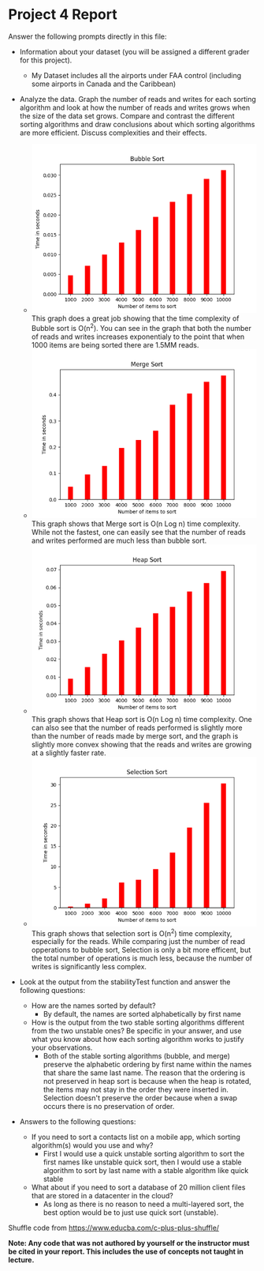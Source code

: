 # Project 4 Report

Answer the following prompts directly in this file:
* Information about your dataset (you will be assigned a different grader for this project).

  * My Dataset includes all the airports under FAA control (including some airports in Canada and the Caribbean)


* Analyze the data. Graph the number of reads and writes for each sorting algorithm and look at how the number of reads and writes grows when the size of the data set grows. Compare and contrast the different sorting algorithms and draw conclusions about which sorting algorithms are more efficient. Discuss complexities and their effects.
  * ![Bubble sort graph](images/Bubble_Sorting.png)  
  This graph does a great job showing that the time complexity of Bubble sort is O(n<sup>2</sup>). You can see in the graph that both the number of reads and writes increases exponentialy to the point that when 1000 items are being sorted there are 1.5MM reads.
  * ![Merge sort graph](images/Merge_Sorting.png)  
    This graph shows that Merge sort is O(n Log n) time complexity. While not the fastest, one can easily see that the number of reads and writes performed are much less than bubble sort.
  * ![Heap sort graph](images/Heap_Sorting.png)  
    This graph shows that Heap sort is O(n Log n) time complexity. One can also see that the number of reads performed is slightly more than the number of reads made by merge sort, and the graph is slightly more convex showing that the reads and writes are growing at a slightly faster rate.  
  * ![Selection sort graph](images/Selection_Sorting.png)  
  This graph shows that selection sort is O(n<sup>2</sup>) time complexity, especially for the reads. While comparing just the number of read opperations to bubble sort, Selection is only a bit more efficent, but the total number of operations is much less, because the number of writes is significantly less complex.




* Look at the output from the stabilityTest function and answer the following questions:
  * How are the names sorted by default?
    * By default, the names are sorted alphabetically by first name
  * How is the output from the two stable sorting algorithms different from the two unstable ones? Be specific in your answer, and use what you know about how each sorting algorithm works to justify your observations.
    * Both of the stable sorting algorithms (bubble, and merge) preserve the alphabetic ordering by first name within the names that share the same last name. The reason that the ordering is not preserved in heap sort is because when the heap is rotated, the items may not stay in the order they were inserted in. Selection doesn't preserve the order because when a swap occurs there is no preservation of order.
* Answers to the following questions: 
  * If you need to sort a contacts list on a mobile app, which sorting algorithm(s) would you use and why? 
    * First I would use a quick unstable sorting algorithm to sort the first names like unstable quick sort, then I would use a stable algorithm to sort by last name with a stable algorithm like quick stable
  * What about if you need to sort a database of 20 million client files that are stored in a datacenter in the cloud?
    * As long as there is no reason to need a multi-layered sort, the best option would be to just use quick sort (unstable).

Shuffle code from https://www.educba.com/c-plus-plus-shuffle/

**Note: Any code that was not authored by yourself or the instructor must be cited in your report. This includes the use of concepts not taught in lecture.**